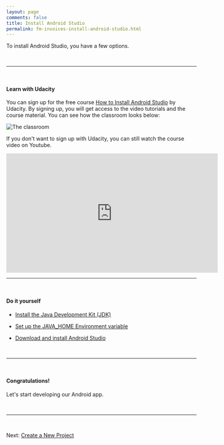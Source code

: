 ```yaml
---
layout: page
comments: false
title: Install Android Studio
permalink: fm-invoices-install-android-studio.html
---
```


To install Android Studio, you have a few options.

<br/>
<hr/>
<br/>


#### Learn with Udacity

You can sign up for the free course [How to Install Android Studio](https://www.udacity.com/course/how-to-install-android-studio--ud808) by Udacity. By signing up, you will get access to the video tutorials and the course material.  You can see how the classroom looks below:

![The classroom](http://throw.rocks/fm-invoices/04_install_android_studio/install-android-studio_01_udacity.png)

If you don't want to sign up with Udacity, you can still watch the course video on Youtube.

<iframe width="560" height="315" src="https://www.youtube.com/embed/u5wxDdtSu9Q" frameborder="0" allowfullscreen></iframe>

<br/>
<hr/>
<br/>


#### Do it yourself

* [Install the Java Development Kit (JDK)](http://www.oracle.com/technetwork/java/javase/downloads/jdk8-downloads-2133151.html)

* [Set up the JAVA_HOME Environment variable](https://docs.oracle.com/cd/E19182-01/820-7851/inst_cli_jdk_javahome_t/)

* [Download and install Android Studio](https://developer.android.com/studio/index.html)

<br/>
<hr/>
<br/>


#### Congratulations!

Let's start developing our Android app.

<br/>
<hr/>
<br/>

Next: <a href="/fm-invoices-create-new-project.html">Create a New Project</a>